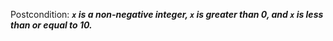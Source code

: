 Postcondition: ***`x` is a non-negative integer, `x` is greater than 0, and `x` is less than or equal to 10.***